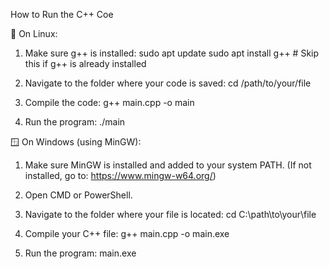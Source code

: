 How to Run the C++ Coe

🔧 On Linux:

1. Make sure g++ is installed:
   sudo apt update
   sudo apt install g++   # Skip this if g++ is already installed

2. Navigate to the folder where your code is saved:
   cd /path/to/your/file

3. Compile the code:
   g++ main.cpp -o main

4. Run the program:
   ./main


🪟 On Windows (using MinGW):

1. Make sure MinGW is installed and added to your system PATH.
   (If not installed, go to: https://www.mingw-w64.org/)

2. Open CMD or PowerShell.

3. Navigate to the folder where your file is located:
   cd C:\path\to\your\file

4. Compile your C++ file:
   g++ main.cpp -o main.exe

5. Run the program:
   main.exe
